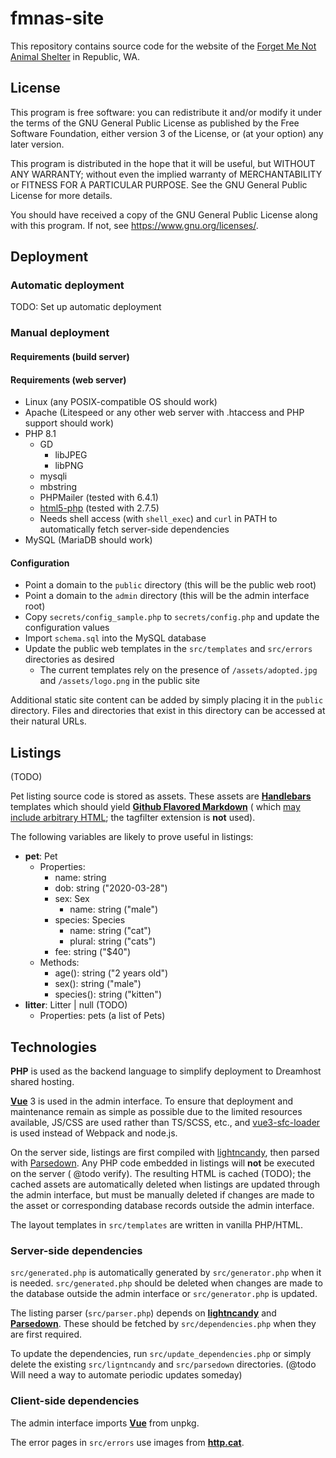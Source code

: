 # fmnas-site

This repository contains source code for the website of the
[Forget Me Not Animal Shelter](https://forgetmenotshelter.org)
in Republic, WA.

## License

This program is free software: you can redistribute it and/or modify it under the terms of the GNU General Public
License as published by the Free Software Foundation, either version 3 of the License, or
(at your option) any later version.

This program is distributed in the hope that it will be useful, but WITHOUT ANY WARRANTY; without even the implied
warranty of MERCHANTABILITY or FITNESS FOR A PARTICULAR PURPOSE. See the GNU General Public License for more details.

You should have received a copy of the GNU General Public License along with this program. If not,
see <https://www.gnu.org/licenses/>.

## Deployment

### Automatic deployment

TODO: Set up automatic deployment

### Manual deployment

#### Requirements (build server)

<!-- @todo Add requirements for vue build server --> 

#### Requirements (web server)

* Linux (any POSIX-compatible OS should work)
* Apache (Litespeed or any other web server with .htaccess and PHP support should work)
* PHP 8.1
    * GD
        * libJPEG
        * libPNG
    * mysqli
    * mbstring
    * PHPMailer (tested with 6.4.1)
    * [html5-php](https://github.com/Masterminds/html5-php) (tested with 2.7.5)
    * Needs shell access (with `shell_exec`) and `curl` in PATH to automatically fetch server-side dependencies
* MySQL (MariaDB should work)

#### Configuration

<!-- @todo Add instructions to build admin site -->

* Point a domain to the `public` directory (this will be the public web root)
* Point a domain to the `admin` directory (this will be the admin interface root)
* Copy `secrets/config_sample.php` to `secrets/config.php` and update the configuration values
* Import `schema.sql` into the MySQL database
* Update the public web templates in the `src/templates` and `src/errors` directories as desired
    * The current templates rely on the presence of `/assets/adopted.jpg` and `/assets/logo.png` in the public site

Additional static site content can be added by simply placing it in the `public` directory. Files and directories that
exist in this directory can be accessed at their natural URLs.

## Listings

(TODO)

Pet listing source code is stored as assets. These assets are **[Handlebars](https://handlebarsjs.com)** templates which
should yield **[Github Flavored Markdown](https://github.github.com/gfm/)** (
which [may include arbitrary HTML](https://github.github.com/gfm/#raw-html); the tagfilter extension is **not** used).

The following variables are likely to prove useful in listings:

* **pet**: Pet
    * Properties:
        * name: string
        * dob: string ("2020-03-28")
        * sex: Sex
            * name: string ("male")
        * species: Species
            * name: string ("cat")
            * plural: string ("cats")
        * fee: string ("$40")
    * Methods:
        * age(): string ("2 years old")
        * sex(): string ("male")
        * species(): string ("kitten")
* **litter**: Litter | null (TODO)
    * Properties: pets (a list of Pets)

## Technologies

**PHP** is used as the backend language to simplify deployment to Dreamhost shared hosting.

[**Vue**](https:/vuejs.org) 3 is used in the admin interface. To ensure that deployment and maintenance remain as simple
as possible due to the limited resources available, JS/CSS are used rather than TS/SCSS, etc.,
and [vue3-sfc-loader](https://github.com/FranckFreiburger/vue3-sfc-loader)
is used instead of Webpack and node.js.

On the server side, listings are first compiled with [lightncandy](https://github.com/zordius/lightncandy), then parsed
with [Parsedown](https://parsedown.org/). Any PHP code embedded in listings will **not** be executed on the server (
@todo verify). The resulting HTML is cached (TODO); the cached assets are automatically deleted when listings are
updated through the admin interface, but must be manually deleted if changes are made to the asset or corresponding
database records outside the admin interface.

<!-- The client-side editor is [Toast UI Editor](https://ui.toast.com/tui-editor/). Need an extension for Handlebars support. Maybe use StackEdit or something instead.
CKEditor, Simditor -->
<!-- https://softwarerecs.stackexchange.com/questions/5746/markdown-editor-for-windows-with-live-rendering-in-the-editing-pane-not-in-a-se -->

The layout templates in `src/templates` are written in vanilla PHP/HTML.

### Server-side dependencies

`src/generated.php` is automatically generated by `src/generator.php` when it is needed.
`src/generated.php` should be deleted when changes are made to the database outside the admin interface
or `src/generator.php` is updated.

The listing parser (`src/parser.php`) depends on
[**lightncandy**](https://github.com/zordius/lightncandy) and
[**Parsedown**](https://parsedown.org/). These should be fetched by `src/dependencies.php` when they are first required.

To update the dependencies, run `src/update_dependencies.php` or simply delete the existing `src/ligntncandy`
and `src/parsedown`
directories. (@todo Will need a way to automate periodic updates someday)

### Client-side dependencies

The admin interface imports [**Vue**](https://vuejs.org) from unpkg.
<!-- The listing editor imports 
[**Toast UI Editor**](https://ui.toast.com/tui-editor/)
from the Toast CDN. -->

The error pages in `src/errors` use images from [**http.cat**](https://http.cat).
